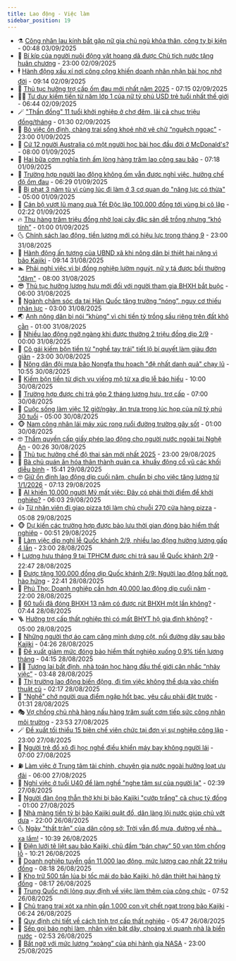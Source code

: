 ```yaml
---
title: Lao động - Việc làm
sidebar_position: 19
---
```


<!-- dantri-lao-dong-viec-lam:START -->
- ⚗️ [Công nhân lau kính bắt gặp nữ gia chủ ngủ khỏa thân, công ty bị kiện](https://dantri.com.vn/lao-dong-viec-lam/cong-nhan-lau-kinh-bat-gap-nu-gia-chu-ngu-khoa-than-cong-ty-bi-kien-20250902165844371.htm) - 00:48 03/09/2025
- 🙉 [Bí kíp của người nuôi động vật hoang dã được Chủ tịch nước tặng huân chương](https://dantri.com.vn/lao-dong-viec-lam/bi-kip-cua-nguoi-nuoi-dong-vat-hoang-da-duoc-chu-tich-nuoc-tang-huan-chuong-20250902091008257.htm) - 23:00 02/09/2025
- 🕴 [Hành động xấu xí nơi công cộng khiến doanh nhân nhận bài học nhớ đời](https://dantri.com.vn/lao-dong-viec-lam/hanh-dong-xau-xi-noi-cong-cong-khien-doanh-nhan-nhan-bai-hoc-nho-doi-20250902121205561.htm) - 09:14 02/09/2025
- 🧐 [Thủ tục hưởng trợ cấp ốm đau mới nhất năm 2025](https://dantri.com.vn/lao-dong-viec-lam/thu-tuc-huong-tro-cap-om-dau-moi-nhat-nam-2025-20250902071710909.htm) - 07:15 02/09/2025
- 🧑‍💻 [Tư duy kiếm tiền từ năm lớp 1 của nữ tỷ phú USD trẻ tuổi nhất thế giới](https://dantri.com.vn/lao-dong-viec-lam/tu-duy-kiem-tien-tu-nam-lop-1-cua-nu-ty-phu-usd-tre-tuoi-nhat-the-gioi-20250901171253148.htm) - 06:44 02/09/2025
- 🪄 [&quot;Thần đồng&quot; 11 tuổi khởi nghiệp ở chợ đêm, lãi cả chục triệu đồng/tháng](https://dantri.com.vn/lao-dong-viec-lam/than-dong-11-tuoi-khoi-nghiep-o-cho-dem-lai-ca-chuc-trieu-dongthang-20250901102658013.htm) - 01:30 02/09/2025
- 🦣 [Bỏ việc ổn định, chàng trai sống khoẻ nhờ vẽ chữ “nguệch ngoạc&quot;](https://dantri.com.vn/lao-dong-viec-lam/bo-viec-on-dinh-chang-trai-song-khoe-nho-ve-chu-nguech-ngoac-20250830175906283.htm) - 23:00 01/09/2025
- 🎡 [Cứ 12 người Australia có một người học bài học đầu đời ở McDonald&#39;s?](https://dantri.com.vn/lao-dong-viec-lam/cu-12-nguoi-australia-co-mot-nguoi-hoc-bai-hoc-dau-doi-o-mcdonalds-20250831204656588.htm) - 08:00 01/09/2025
- 🦍 [Hai bữa cơm nghĩa tình ấm lòng hàng trăm lao công sau bão](https://dantri.com.vn/lao-dong-viec-lam/hai-bua-com-nghia-tinh-am-long-hang-tram-lao-cong-sau-bao-20250901091747494.htm) - 07:18 01/09/2025
- 🫶 [Trường hợp người lao động không ốm vẫn được nghỉ việc, hưởng chế độ ốm đau](https://dantri.com.vn/lao-dong-viec-lam/truong-hop-nguoi-lao-dong-khong-om-van-duoc-nghi-viec-huong-che-do-om-dau-20250829215918360.htm) - 06:29 01/09/2025
- 🥸 [Bị phạt 3 năm tù vì cùng lúc đi làm ở 3 cơ quan do &quot;năng lực có thừa&quot;](https://dantri.com.vn/lao-dong-viec-lam/bi-phat-3-nam-tu-vi-cung-luc-di-lam-o-3-co-quan-do-nang-luc-co-thua-20250831155652865.htm) - 05:00 01/09/2025
- 🎡 [Cán bộ vượt lũ mang quà Tết Độc lập 100.000 đồng tới vùng bị cô lập](https://dantri.com.vn/lao-dong-viec-lam/can-bo-vuot-lu-mang-qua-tet-doc-lap-100000-dong-toi-vung-bi-co-lap-20250901075216204.htm) - 02:22 01/09/2025
- 🔥 [Thu hàng trăm triệu đồng nhờ loại cây đặc sản dễ trồng nhưng “khó tính”](https://dantri.com.vn/lao-dong-viec-lam/thu-hang-tram-trieu-dong-nho-loai-cay-dac-san-de-trong-nhung-kho-tinh-20250827105836352.htm) - 01:00 01/09/2025
- 🌜 [Chính sách lao động, tiền lương mới có hiệu lực trong tháng 9](https://dantri.com.vn/lao-dong-viec-lam/chinh-sach-lao-dong-tien-luong-moi-co-hieu-luc-trong-thang-9-20250829134059559.htm) - 23:00 31/08/2025
- 🤭 [Hành động ấn tượng của UBND xã khi nông dân bị thiệt hại nặng vì bão Kajiki](https://dantri.com.vn/lao-dong-viec-lam/hanh-dong-an-tuong-cua-ubnd-xa-khi-nong-dan-bi-thiet-hai-nang-vi-bao-kajiki-20250831144507807.htm) - 09:14 31/08/2025
- 🏊 [Phải nghỉ việc vì bị đồng nghiệp lườm nguýt, nữ y tá được bồi thường &quot;đậm&quot;](https://dantri.com.vn/lao-dong-viec-lam/phai-nghi-viec-vi-bi-dong-nghiep-luom-nguyt-nu-y-ta-duoc-boi-thuong-dam-20250831110139102.htm) - 08:00 31/08/2025
- 😎 [Thủ tục hưởng lương hưu mới đối với người tham gia BHXH bắt buộc](https://dantri.com.vn/lao-dong-viec-lam/thu-tuc-huong-luong-huu-moi-doi-voi-nguoi-tham-gia-bhxh-bat-buoc-20250829231614202.htm) - 06:00 31/08/2025
- 🤖 [Ngành chăm sóc da tại Hàn Quốc tăng trưởng “nóng”, nguy cơ thiếu nhân lực](https://dantri.com.vn/lao-dong-viec-lam/nganh-cham-soc-da-tai-han-quoc-tang-truong-nong-nguy-co-thieu-nhan-luc-20250830165008494.htm) - 03:00 31/08/2025
- 🌏 [Anh nông dân bị nói “khùng” vì chi tiền tỷ trồng sầu riêng trên đất khô cằn](https://dantri.com.vn/lao-dong-viec-lam/anh-nong-dan-bi-noi-khung-vi-chi-tien-ty-trong-sau-rieng-tren-dat-kho-can-20250830172851693.htm) - 01:00 31/08/2025
- 🦏 [Nhiều lao động ngỡ ngàng khi được thưởng 2 triệu đồng dịp 2/9](https://dantri.com.vn/lao-dong-viec-lam/nhieu-lao-dong-ngo-ngang-khi-duoc-thuong-2-trieu-dong-dip-29-20250830185419230.htm) - 00:00 31/08/2025
- 🤔 [Cô gái kiếm bộn tiền từ &quot;nghề tay trái&quot; tiết lộ bí quyết làm giàu đơn giản](https://dantri.com.vn/lao-dong-viec-lam/co-gai-kiem-bon-tien-tu-nghe-tay-trai-tiet-lo-bi-quyet-lam-giau-don-gian-20250830100558586.htm) - 23:00 30/08/2025
- 🌮 [Nông dân đội mưa bão Nongfa thu hoạch &quot;đệ nhất danh quả&quot; chạy lũ](https://dantri.com.vn/lao-dong-viec-lam/nong-dan-doi-mua-bao-nongfa-thu-hoach-de-nhat-danh-qua-chay-lu-20250830170431092.htm) - 10:55 30/08/2025
- 💪 [Kiếm bộn tiền từ dịch vụ viếng mộ từ xa dịp lễ báo hiếu](https://dantri.com.vn/lao-dong-viec-lam/kiem-bon-tien-tu-dich-vu-vieng-mo-tu-xa-dip-le-bao-hieu-20250829085945592.htm) - 10:00 30/08/2025
- 💪 [Trường hợp được chi trả gộp 2 tháng lương hưu, trợ cấp](https://dantri.com.vn/lao-dong-viec-lam/truong-hop-duoc-chi-tra-gop-2-thang-luong-huu-tro-cap-20250830104346895.htm) - 07:00 30/08/2025
- 🦒 [Cuộc sống làm việc 12 giờ/ngày, ăn trưa trong lúc họp của nữ tỷ phú 30 tuổi](https://dantri.com.vn/lao-dong-viec-lam/cuoc-song-lam-viec-12-giongay-an-trua-trong-luc-hop-cua-nu-ty-phu-30-tuoi-20250827113926943.htm) - 05:00 30/08/2025
- 🐵 [Nam công nhân lái máy xúc rong ruổi đường trường gây sốt](https://dantri.com.vn/lao-dong-viec-lam/nam-cong-nhan-lai-may-xuc-rong-ruoi-duong-truong-gay-sot-20250829210020580.htm) - 01:00 30/08/2025
- 🤓 [Thẩm quyền cấp giấy phép lao động cho người nước ngoài tại Nghệ An](https://dantri.com.vn/lao-dong-viec-lam/tham-quyen-cap-giay-phep-lao-dong-cho-nguoi-nuoc-ngoai-tai-nghe-an-20250829182124958.htm) - 00:26 30/08/2025
- 🧐 [Thủ tục hưởng chế độ thai sản mới nhất 2025](https://dantri.com.vn/lao-dong-viec-lam/thu-tuc-huong-che-do-thai-san-moi-nhat-2025-20250829004424435.htm) - 23:00 29/08/2025
- 💪 [Bà chủ quán ăn hóa thân thành quản ca, khuấy động cổ vũ các khối diễu binh](https://dantri.com.vn/lao-dong-viec-lam/ba-chu-quan-an-hoa-than-thanh-quan-ca-khuay-dong-co-vu-cac-khoi-dieu-binh-20250829203610635.htm) - 15:41 29/08/2025
- 🤓 [Giữ ổn định lao động dịp cuối năm, chuẩn bị cho việc tăng lương từ 1/1/2026](https://dantri.com.vn/lao-dong-viec-lam/giu-on-dinh-lao-dong-dip-cuoi-nam-chuan-bi-cho-viec-tang-luong-tu-112026-20250829125729730.htm) - 07:13 29/08/2025
- 💯 [AI khiến 10.000 người Mỹ mất việc: Đây có phải thời điểm để khởi nghiệp?](https://dantri.com.vn/lao-dong-viec-lam/ai-khien-10000-nguoi-my-mat-viec-day-co-phai-thoi-diem-de-khoi-nghiep-20250829101010000.htm) - 06:03 29/08/2025
- 👍 [Từ nhân viên đi giao pizza tới làm chủ chuỗi 270 cửa hàng pizza](https://dantri.com.vn/lao-dong-viec-lam/tu-nhan-vien-di-giao-pizza-toi-lam-chu-chuoi-270-cua-hang-pizza-20250829120353012.htm) - 05:08 29/08/2025
- 🐵 [Dự kiến các trường hợp được bảo lưu thời gian đóng bảo hiểm thất nghiệp](https://dantri.com.vn/lao-dong-viec-lam/du-kien-cac-truong-hop-duoc-bao-luu-thoi-gian-dong-bao-hiem-that-nghiep-20250828121730124.htm) - 00:51 29/08/2025
- 💂 [Làm việc dịp nghỉ lễ Quốc khánh 2/9, nhiều lao động hưởng lương gấp 4 lần](https://dantri.com.vn/lao-dong-viec-lam/lam-viec-dip-nghi-le-quoc-khanh-29-nhieu-lao-dong-huong-luong-gap-4-lan-20250828194538617.htm) - 23:00 28/08/2025
- 🕴 [Lương hưu tháng 9 tại TPHCM được chi trả sau lễ Quốc khánh 2/9](https://dantri.com.vn/lao-dong-viec-lam/luong-huu-thang-9-tai-tphcm-duoc-chi-tra-sau-le-quoc-khanh-29-20250828222638622.htm) - 22:47 28/08/2025
- 👀 [Được tặng 100.000 đồng dịp Quốc khánh 2/9: Người lao động bất ngờ, hào hứng](https://dantri.com.vn/lao-dong-viec-lam/duoc-tang-100000-dong-dip-quoc-khanh-29-nguoi-lao-dong-bat-ngo-hao-hung-20250828223714624.htm) - 22:41 28/08/2025
- 🦄 [Phú Thọ: Doanh nghiệp cần hơn 40.000 lao động dịp cuối năm](https://dantri.com.vn/lao-dong-viec-lam/phu-tho-doanh-nghiep-can-hon-40000-lao-dong-dip-cuoi-nam-20250828212157826.htm) - 22:00 28/08/2025
- 🔭 [60 tuổi đã đóng BHXH 13 năm có được rút BHXH một lần không?](https://dantri.com.vn/lao-dong-viec-lam/60-tuoi-da-dong-bhxh-13-nam-co-duoc-rut-bhxh-mot-lan-khong-20250828053315562.htm) - 07:44 28/08/2025
- 🪜 [Hưởng trợ cấp thất nghiệp thì có mất BHYT hộ gia đình không?](https://dantri.com.vn/lao-dong-viec-lam/huong-tro-cap-that-nghiep-thi-co-mat-bhyt-ho-gia-dinh-khong-20250827002147538.htm) - 05:00 28/08/2025
- 🌊 [Những người thợ áo cam căng mình dựng cột, nối đường dây sau bão Kajiki](https://dantri.com.vn/lao-dong-viec-lam/nhung-nguoi-tho-ao-cam-cang-minh-dung-cot-noi-duong-day-sau-bao-kajiki-20250828093540614.htm) - 04:26 28/08/2025
- 💯 [Đề xuất giảm mức đóng bảo hiểm thất nghiệp xuống 0,9% tiền lương tháng](https://dantri.com.vn/lao-dong-viec-lam/de-xuat-giam-muc-dong-bao-hiem-that-nghiep-xuong-09-tien-luong-thang-20250828105918011.htm) - 04:15 28/08/2025
- 👨‍🏫 [Tương lai bất định, nhà toán học hàng đầu thế giới cân nhắc “nhảy việc”](https://dantri.com.vn/lao-dong-viec-lam/tuong-lai-bat-dinh-nha-toan-hoc-hang-dau-the-gioi-can-nhac-nhay-viec-20250828091622111.htm) - 03:48 28/08/2025
- 🙉 [Thị trường lao động biến động, đi tìm việc không thể dựa vào chiến thuật cũ](https://dantri.com.vn/lao-dong-viec-lam/thi-truong-lao-dong-bien-dong-di-tim-viec-khong-the-dua-vao-chien-thuat-cu-20250827172139460.htm) - 02:17 28/08/2025
- 🦄 [&quot;Nghề&quot; chở người qua điểm ngập hốt bạc, yêu cầu phải đặt trước](https://dantri.com.vn/lao-dong-viec-lam/nghe-cho-nguoi-qua-diem-ngap-hot-bac-yeu-cau-phai-dat-truoc-20250828072147421.htm) - 01:31 28/08/2025
- 🎭 [Vợ chồng chủ nhà hàng nấu hàng trăm suất cơm tiếp sức công nhân môi trường](https://dantri.com.vn/lao-dong-viec-lam/vo-chong-chu-nha-hang-nau-hang-tram-suat-com-tiep-suc-cong-nhan-moi-truong-20250827180528975.htm) - 23:53 27/08/2025
- 🪄 [Đề xuất tối thiểu 15 biên chế viên chức tại đơn vị sự nghiệp công lập](https://dantri.com.vn/noi-vu/de-xuat-toi-thieu-15-bien-che-vien-chuc-tai-don-vi-su-nghiep-cong-lap-20250827152946403.htm) - 23:00 27/08/2025
- 🌁 [Người trẻ đổ xô đi học nghề điều khiển máy bay không người lái](https://dantri.com.vn/lao-dong-viec-lam/nguoi-tre-do-xo-di-hoc-nghe-dieu-khien-may-bay-khong-nguoi-lai-20250826124649190.htm) - 07:00 27/08/2025
- ⛽️ [Làm việc ở Trung tâm tài chính, chuyên gia nước ngoài hưởng loạt ưu đãi](https://dantri.com.vn/lao-dong-viec-lam/lam-viec-o-trung-tam-tai-chinh-chuyen-gia-nuoc-ngoai-huong-loat-uu-dai-20250826104554604.htm) - 06:00 27/08/2025
- 🤩 [Nghỉ việc ở tuổi U40 để làm nghề &quot;nghe tâm sự của người lạ&quot;](https://dantri.com.vn/lao-dong-viec-lam/nghi-viec-o-tuoi-u40-de-lam-nghe-nghe-tam-su-cua-nguoi-la-20250826170742441.htm) - 02:39 27/08/2025
- 🌝 [Người đàn ông thẫn thờ khi bị bão Kajiki &quot;cướp trắng&quot; cả chục tỷ đồng](https://dantri.com.vn/lao-dong-viec-lam/nguoi-dan-ong-than-tho-khi-bi-bao-kajiki-cuop-trang-ca-chuc-ty-dong-20250826145601151.htm) - 01:00 27/08/2025
- 🤗 [Nhà màng tiền tỷ bị bão Kajiki quật đổ, dân làng lội nước giúp chủ vớt dưa](https://dantri.com.vn/lao-dong-viec-lam/nha-mang-tien-ty-bi-bao-kajiki-quat-do-dan-lang-loi-nuoc-giup-chu-vot-dua-20250826192143860.htm) - 22:00 26/08/2025
- 🌜 [Ngày &quot;thất trận&quot; của dân công sở: Trời vẫn đổ mưa, đường về nhà... xa lắm!](https://dantri.com.vn/lao-dong-viec-lam/ngay-that-tran-cua-dan-cong-so-troi-van-do-mua-duong-ve-nha-xa-lam-20250826170750613.htm) - 10:39 26/08/2025
- 👀 [Điện lưới tê liệt sau bão Kajiki, chủ đầm “bán chạy” 50 vạn tôm chống lỗ](https://dantri.com.vn/lao-dong-viec-lam/dien-luoi-te-liet-sau-bao-kajiki-chu-dam-ban-chay-50-van-tom-chong-lo-20250826170742400.htm) - 10:21 26/08/2025
- 🫣 [Doanh nghiệp tuyển gần 11.000 lao động, mức lương cao nhất 22 triệu đồng](https://dantri.com.vn/lao-dong-viec-lam/doanh-nghiep-tuyen-gan-11000-lao-dong-muc-luong-cao-nhat-22-trieu-dong-20250826150144428.htm) - 08:18 26/08/2025
- 🧠 [Kho trữ 500 tấn lúa bị tốc mái do bão Kajiki, hộ dân thiệt hại hàng tỷ đồng](https://dantri.com.vn/lao-dong-viec-lam/kho-tru-500-tan-lua-bi-toc-mai-do-bao-kajiki-ho-dan-thiet-hai-hang-ty-dong-20250826134354627.htm) - 08:17 26/08/2025
- 🎊 [Trung Quốc nới lỏng quy định về việc làm thêm của công chức](https://dantri.com.vn/lao-dong-viec-lam/trung-quoc-noi-long-quy-dinh-ve-viec-lam-them-cua-cong-chuc-20250825130321945.htm) - 07:52 26/08/2025
- 🧰 [Chủ trang trại xót xa nhìn gần 1.000 con vịt chết ngạt trong bão Kajiki](https://dantri.com.vn/lao-dong-viec-lam/chu-trang-trai-xot-xa-nhin-gan-1000-con-vit-chet-ngat-trong-bao-kajiki-20250826113043845.htm) - 06:24 26/08/2025
- 🐘 [Quy định chi tiết về cách tính trợ cấp thất nghiệp](https://dantri.com.vn/lao-dong-viec-lam/quy-dinh-chi-tiet-ve-cach-tinh-tro-cap-that-nghiep-20250826095024638.htm) - 05:47 26/08/2025
- 🥳 [Sếp gọi báo nghỉ làm, nhân viên bật dậy, choáng vì quanh nhà là biển nước](https://dantri.com.vn/lao-dong-viec-lam/sep-goi-bao-nghi-lam-nhan-vien-bat-day-choang-vi-quanh-nha-la-bien-nuoc-20250826092653227.htm) - 02:53 26/08/2025
- 🐎 [Bất ngờ với mức lương “xoàng” của phi hành gia NASA](https://dantri.com.vn/lao-dong-viec-lam/bat-ngo-voi-muc-luong-xoang-cua-phi-hanh-gia-nasa-20250825152200481.htm) - 23:00 25/08/2025<!-- dantri-lao-dong-viec-lam:END -->
